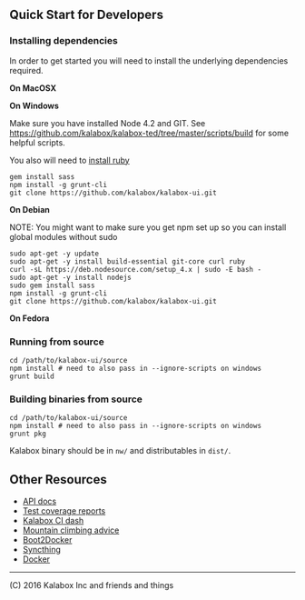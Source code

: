## Quick Start for Developers

### Installing dependencies

In order to get started you will need to install the underlying dependencies required.

**On MacOSX**

**On Windows**

Make sure you have installed Node 4.2 and GIT. See https://github.com/kalabox/kalabox-ted/tree/master/scripts/build for some helpful scripts.

You also will need to [install ruby](http://dl.bintray.com/oneclick/rubyinstaller/rubyinstaller-2.0.0-p647-x64.exe)

```
gem install sass
npm install -g grunt-cli
git clone https://github.com/kalabox/kalabox-ui.git
```

**On Debian**

NOTE: You might want to make sure you get npm set up so you can install
global modules without sudo

```
sudo apt-get -y update
sudo apt-get -y install build-essential git-core curl ruby
curl -sL https://deb.nodesource.com/setup_4.x | sudo -E bash -
sudo apt-get -y install nodejs
sudo gem install sass
npm install -g grunt-cli
git clone https://github.com/kalabox/kalabox-ui.git
```

**On Fedora**


### Running from source


```
cd /path/to/kalabox-ui/source
npm install # need to also pass in --ignore-scripts on windows
grunt build
```

### Building binaries from source

```
cd /path/to/kalabox-ui/source
npm install # need to also pass in --ignore-scripts on windows
grunt pkg
```

Kalabox binary should be in `nw/` and distributables in `dist/`.

## Other Resources

* [API docs](http://api.kalabox.me/)
* [Test coverage reports](http://coverage.kalabox.me/)
* [Kalabox CI dash](http://ci.kalabox.me/)
* [Mountain climbing advice](https://www.youtube.com/watch?v=tkBVDh7my9Q)
* [Boot2Docker](https://github.com/boot2docker/boot2docker)
* [Syncthing](https://github.com/syncthing/syncthing)
* [Docker](https://github.com/docker/docker)

-------------------------------------------------------------------------------------
(C) 2016 Kalabox Inc and friends and things

